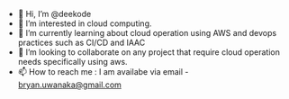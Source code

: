 - 👋 Hi, I’m @deekode
- 👀 I’m interested in cloud computing.
- 🌱 I’m currently learning about cloud operation using AWS and devops practices such as CI/CD and IAAC
- 💞️ I’m looking to collaborate on any project that require cloud operation needs specifically using aws.
- 📫 How to reach me : I am availabe via email - bryan.uwanaka@gmail.com

<!---
deekode/deekode is a ✨ special ✨ repository because its `README.md` (this file) appears on your GitHub profile.
You can click the Preview link to take a look at your changes.
--->
